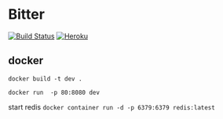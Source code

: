 # Bitter
[![Build Status](https://travis-ci.com/biren9/vs2lab.svg?token=4VVTP5hp4dar8Qwvoxyj&branch=master)](https://travis-ci.com/biren9/vs2lab)
[![Heroku](http://heroku-badge.herokuapp.com/?app=bitter-vs2&style=flat&svg=1&root=)](https://bitter-vs2.herokuapp.com/)
## docker

```docker build -t dev .```

```docker run  -p 80:8080 dev```

start redis ```docker container run -d -p 6379:6379 redis:latest```